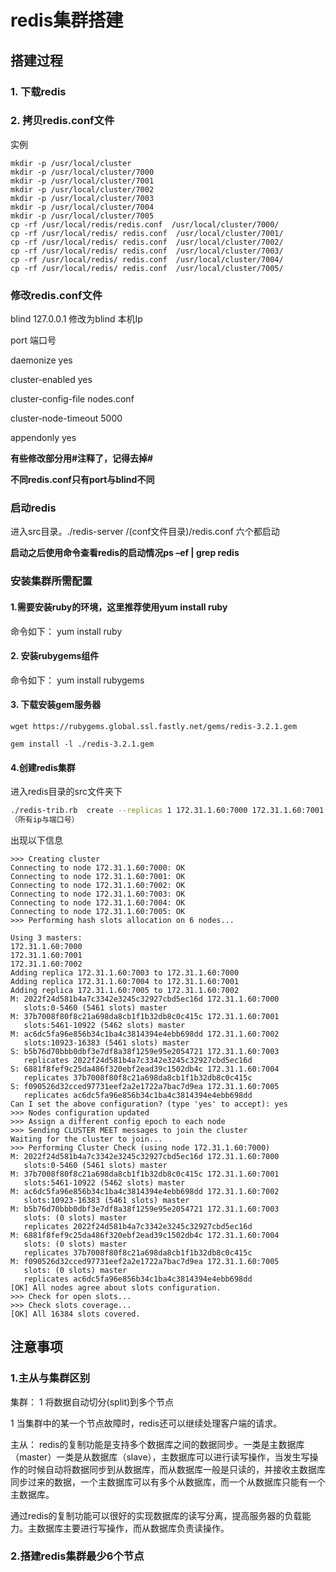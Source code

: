 # redis集群搭建

## 搭建过程
### 1. 下载redis
### 2. 拷贝redis.conf文件
实例

```
mkdir -p /usr/local/cluster
mkdir -p /usr/local/cluster/7000
mkdir -p /usr/local/cluster/7001
mkdir -p /usr/local/cluster/7002
mkdir -p /usr/local/cluster/7003
mkdir -p /usr/local/cluster/7004
mkdir -p /usr/local/cluster/7005
cp -rf /usr/local/redis/redis.conf  /usr/local/cluster/7000/
cp -rf /usr/local/redis/ redis.conf  /usr/local/cluster/7001/
cp -rf /usr/local/redis/ redis.conf  /usr/local/cluster/7002/
cp -rf /usr/local/redis/ redis.conf  /usr/local/cluster/7003/
cp -rf /usr/local/redis/ redis.conf  /usr/local/cluster/7004/
cp -rf /usr/local/redis/ redis.conf  /usr/local/cluster/7005/
```
### 修改redis.conf文件
blind 127.0.0.1 修改为blind 本机Ip

port 端口号

daemonize yes

cluster-enabled yes

 cluster-config-file nodes.conf
 
cluster-node-timeout 5000

appendonly yes

**有些修改部分用#注释了，记得去掉#**

**不同redis.conf只有port与blind不同**
### 启动redis
进入src目录。./redis-server /(conf文件目录)/redis.conf
六个都启动

**启动之后使用命令查看redis的启动情况ps –ef | grep redis**

###  安装集群所需配置

#### 1.需要安装ruby的环境，这里推荐使用yum install ruby
命令如下：
yum install ruby
#### 2. 安装rubygems组件
命令如下：
yum install rubygems
#### 3. 下载安装gem服务器
```
wget https://rubygems.global.ssl.fastly.net/gems/redis-3.2.1.gem
```
```
gem install -l ./redis-3.2.1.gem
```
#### 4.创建redis集群
进入redis目录的src文件夹下

```bash
./redis-trib.rb  create --replicas 1 172.31.1.60:7000 172.31.1.60:7001 172.31.1.60:7002 172.31.1.60:7003 172.31.1.60:7004 172.31.1.60:7005
（所有ip与端口号）
```
出现以下信息

```
>>> Creating cluster
Connecting to node 172.31.1.60:7000: OK
Connecting to node 172.31.1.60:7001: OK
Connecting to node 172.31.1.60:7002: OK
Connecting to node 172.31.1.60:7003: OK
Connecting to node 172.31.1.60:7004: OK
Connecting to node 172.31.1.60:7005: OK
>>> Performing hash slots allocation on 6 nodes...

Using 3 masters:
172.31.1.60:7000
172.31.1.60:7001
172.31.1.60:7002
Adding replica 172.31.1.60:7003 to 172.31.1.60:7000
Adding replica 172.31.1.60:7004 to 172.31.1.60:7001
Adding replica 172.31.1.60:7005 to 172.31.1.60:7002
M: 2022f24d581b4a7c3342e3245c32927cbd5ec16d 172.31.1.60:7000
   slots:0-5460 (5461 slots) master
M: 37b7008f80f8c21a698da8cb1f1b32db8c0c415c 172.31.1.60:7001
   slots:5461-10922 (5462 slots) master
M: ac6dc5fa96e856b34c1ba4c3814394e4ebb698dd 172.31.1.60:7002
   slots:10923-16383 (5461 slots) master
S: b5b76d70bbb0dbf3e7df8a38f1259e95e2054721 172.31.1.60:7003
   replicates 2022f24d581b4a7c3342e3245c32927cbd5ec16d
S: 6881f8fef9c25da486f320ebf2ead39c1502db4c 172.31.1.60:7004
   replicates 37b7008f80f8c21a698da8cb1f1b32db8c0c415c
S: f090526d32cced97731eef2a2e1722a7bac7d9ea 172.31.1.60:7005
   replicates ac6dc5fa96e856b34c1ba4c3814394e4ebb698dd
Can I set the above configuration? (type 'yes' to accept): yes
>>> Nodes configuration updated
>>> Assign a different config epoch to each node
>>> Sending CLUSTER MEET messages to join the cluster
Waiting for the cluster to join...
>>> Performing Cluster Check (using node 172.31.1.60:7000)
M: 2022f24d581b4a7c3342e3245c32927cbd5ec16d 172.31.1.60:7000
   slots:0-5460 (5461 slots) master
M: 37b7008f80f8c21a698da8cb1f1b32db8c0c415c 172.31.1.60:7001
   slots:5461-10922 (5462 slots) master
M: ac6dc5fa96e856b34c1ba4c3814394e4ebb698dd 172.31.1.60:7002
   slots:10923-16383 (5461 slots) master
M: b5b76d70bbb0dbf3e7df8a38f1259e95e2054721 172.31.1.60:7003
   slots: (0 slots) master
   replicates 2022f24d581b4a7c3342e3245c32927cbd5ec16d
M: 6881f8fef9c25da486f320ebf2ead39c1502db4c 172.31.1.60:7004
   slots: (0 slots) master
   replicates 37b7008f80f8c21a698da8cb1f1b32db8c0c415c
M: f090526d32cced97731eef2a2e1722a7bac7d9ea 172.31.1.60:7005
   slots: (0 slots) master
   replicates ac6dc5fa96e856b34c1ba4c3814394e4ebb698dd
[OK] All nodes agree about slots configuration.
>>> Check for open slots...
>>> Check slots coverage...
[OK] All 16384 slots covered.
```

## 注意事项

### 1.主从与集群区别
集群：
1 将数据自动切分(split)到多个节点

1 当集群中的某一个节点故障时，redis还可以继续处理客户端的请求。

 主从：
redis的复制功能是支持多个数据库之间的数据同步。一类是主数据库（master）一类是从数据库（slave），主数据库可以进行读写操作，当发生写操作的时候自动将数据同步到从数据库，而从数据库一般是只读的，并接收主数据库同步过来的数据，一个主数据库可以有多个从数据库，而一个从数据库只能有一个主数据库。

通过redis的复制功能可以很好的实现数据库的读写分离，提高服务器的负载能力。主数据库主要进行写操作，而从数据库负责读操作。

### 2.搭建redis集群最少6个节点